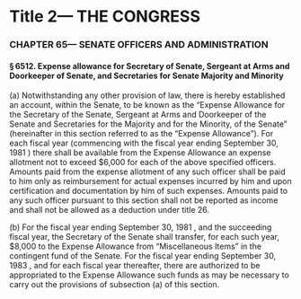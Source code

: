 
# Title 2— THE CONGRESS
### CHAPTER 65— SENATE OFFICERS AND ADMINISTRATION
#### § 6512. Expense allowance for Secretary of Senate, Sergeant at Arms and Doorkeeper of Senate, and Secretaries for Senate Majority and Minority

(a) Notwithstanding any other provision of law, there is hereby established an account, within the Senate, to be known as the “Expense Allowance for the Secretary of the Senate, Sergeant at Arms and Doorkeeper of the Senate and Secretaries for the Majority and for the Minority, of the Senate” (hereinafter in this section referred to as the “Expense Allowance”). For each fiscal year (commencing with the fiscal year ending September 30, 1981 ) there shall be available from the Expense Allowance an expense allotment not to exceed $6,000 for each of the above specified officers. Amounts paid from the expense allotment of any such officer shall be paid to him only as reimbursement for actual expenses incurred by him and upon certification and documentation by him of such expenses. Amounts paid to any such officer pursuant to this section shall not be reported as income and shall not be allowed as a deduction under title 26.

(b) For the fiscal year ending September 30, 1981 , and the succeeding fiscal year, the Secretary of the Senate shall transfer, for each such year, $8,000 to the Expense Allowance from “Miscellaneous Items” in the contingent fund of the Senate. For the fiscal year ending September 30, 1983 , and for each fiscal year thereafter, there are authorized to be appropriated to the Expense Allowance such funds as may be necessary to carry out the provisions of subsection (a) of this section.
